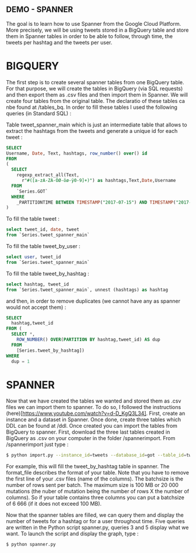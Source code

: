## DEMO - SPANNER

The goal is to learn how to use Spanner from the Google Cloud Platform. More precisely, we will be using tweets stored in a BigQuery table and store them in Spanner tables in order to be able to follow, through time, the tweets per hashtag and the tweets per user.

# BIGQUERY

The first step is to create several spanner tables from one BigQuery table. For that purpose, we will create the tables in BigQuery (via SQL requests) and then export them as .csv files and then import them in Spanner. We will create four tables from the original table. The declaratio of these tables ca nbe found at /tables_bq. In order to fill these tables I used the following queries (in Standard SQL) : 

Table tweet_spanner_main which is just an intermediate table that allows to extract the hashtags from the tweets and generate a unique id for each tweet :
```sql
SELECT 
Username, Date, Text, hashtags, row_number() over() id
FROM 
(
  SELECT
    regexp_extract_all(Text,
      r"#([a-zA-ZÀ-ÖØ-öø-ÿ0-9]+)") as hashtags,Text,Date,Username 
  FROM
    `Series.GOT`
  WHERE
    _PARTITIONTIME BETWEEN TIMESTAMP("2017-07-15") AND TIMESTAMP("2017-08-28")
)
```
To fill the table tweet :
```sql
select tweet_id, date, tweet
from `Series.tweet_spanner_main` 
```
To fill the table tweet_by_user :
```sql
select user, tweet_id
from `Series.tweet_spanner_main` 
```
To fill the table tweet_by_hashtag :
```sql
select hashtag, tweet_id
from `Series.tweet_spanner_main`, unnest (hashtags) as hashtag
```
and then, in order to remove duplicates (we cannot have any as spanner would not accept them) :
```sql
SELECT
  hashtag,tweet_id
FROM (
  SELECT *,
    ROW_NUMBER() OVER(PARTITION BY hashtag,tweet_id) AS dup
  FROM
    [Series.tweet_by_hashtag])
WHERE
  dup = 1
```
# SPANNER

Now that we have created the tables we wanted and stored them as .csv files we can import them to spanner. To do so, I followed the instructions (here)[https://www.youtube.com/watch?v=d-D_KgQ3L34].
First, create an instance and a dataset in Spanner. Once done, create three tables which DDL can be found at /ddl. Once created you can import the tables from BigQuery to spanner. First, download the three last tables created in BigQuery as .csv on your computer in the folder /spannerimport. From /spannerimport just type :
```bash
$ python import.py --instance_id=tweets --database_id=got --table_id=tweet_by_hashtag --batchsize=6000 --data_file=tweet_by_hashtag.csv --format_file=hashtag_table.fmt
```
For example, this will fill the tweet_by_hashtag table in spanner. The format_file describes the format of your table. Note that you have to remove the first line of your .csv files (name of the columns). The batchsize is the number of rows sent per batch. The maximum size is 100 MB or 20 000 mutations (the nuber of mutation being the number of rows X the number of columns). So if your table contains three columns you can put a batchsize of 6 666 (if it does not exceed 100 MB).

Now that the spanner tables are filled, we can query them and display the number of tweets for a hashtag or for a user throughout time. Five queries are written in the Python script spanner.py, queries 3 and 5 display what we want. To launch the script and display the graph, type :
```bash
$ python spanner.py
```
